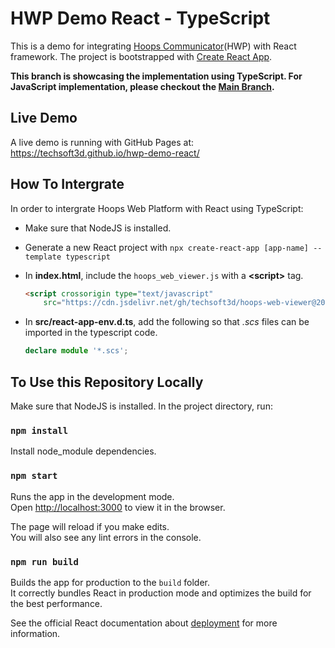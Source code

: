 # HWP Demo React - TypeScript

This is a demo for integrating [Hoops Communicator](https://www.techsoft3d.com/products/hoops/communicator/)(HWP) with React framework.
The project is bootstrapped with [Create React App](https://create-react-app.dev/docs/adding-typescript).

**This branch is showcasing the implementation using TypeScript. For JavaScript implementation, please checkout the [Main Branch](https://github.com/techsoft3d/hwp-demo-react/tree/main).**

## Live Demo

A live demo is running with GitHub Pages at:
https://techsoft3d.github.io/hwp-demo-react/

## How To Intergrate
In order to intergrate Hoops Web Platform with React using TypeScript:
- Make sure that NodeJS is installed.

- Generate a new React project with `npx create-react-app [app-name] --template typescript`

- In **index.html**, include the `hoops_web_viewer.js` with a **\<script>** tag.

  ```html
  <script crossorigin type="text/javascript"
      src="https://cdn.jsdelivr.net/gh/techsoft3d/hoops-web-viewer@2020.0.0/hoops_web_viewer.js"></script>
  ```

- In **src/react-app-env.d.ts**, add the following so that *.scs* files can be imported in the typescript code.

  ```typescript
  declare module '*.scs';
  ```

## To Use this Repository Locally

Make sure that NodeJS is installed. In the project directory, run:

### `npm install`

Install node_module dependencies.

### `npm start`

Runs the app in the development mode.\
Open [http://localhost:3000](http://localhost:3000) to view it in the browser.

The page will reload if you make edits.\
You will also see any lint errors in the console.

### `npm run build`

Builds the app for production to the `build` folder.\
It correctly bundles React in production mode and optimizes the build for the best performance.

See the official React documentation about [deployment](https://facebook.github.io/create-react-app/docs/deployment) for more information.